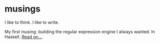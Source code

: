 musings
=======

I like to think. I like to write.

My first musing: building the regular expression engine I always wanted. In Haskell. [Read on...](fsm/).
